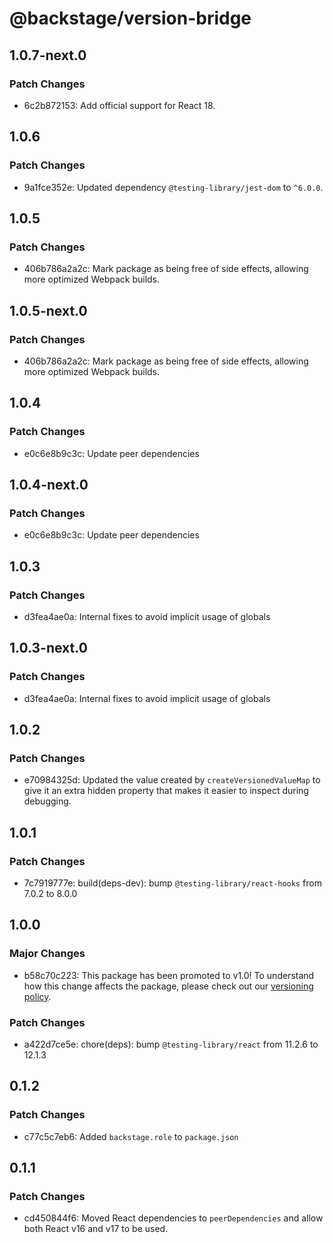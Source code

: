 # @backstage/version-bridge

## 1.0.7-next.0

### Patch Changes

- 6c2b872153: Add official support for React 18.

## 1.0.6

### Patch Changes

- 9a1fce352e: Updated dependency `@testing-library/jest-dom` to `^6.0.0`.

## 1.0.5

### Patch Changes

- 406b786a2a2c: Mark package as being free of side effects, allowing more optimized Webpack builds.

## 1.0.5-next.0

### Patch Changes

- 406b786a2a2c: Mark package as being free of side effects, allowing more optimized Webpack builds.

## 1.0.4

### Patch Changes

- e0c6e8b9c3c: Update peer dependencies

## 1.0.4-next.0

### Patch Changes

- e0c6e8b9c3c: Update peer dependencies

## 1.0.3

### Patch Changes

- d3fea4ae0a: Internal fixes to avoid implicit usage of globals

## 1.0.3-next.0

### Patch Changes

- d3fea4ae0a: Internal fixes to avoid implicit usage of globals

## 1.0.2

### Patch Changes

- e70984325d: Updated the value created by `createVersionedValueMap` to give it an extra hidden property that makes it easier to inspect during debugging.

## 1.0.1

### Patch Changes

- 7c7919777e: build(deps-dev): bump `@testing-library/react-hooks` from 7.0.2 to 8.0.0

## 1.0.0

### Major Changes

- b58c70c223: This package has been promoted to v1.0! To understand how this change affects the package, please check out our [versioning policy](https://backstage.io/docs/overview/versioning-policy).

### Patch Changes

- a422d7ce5e: chore(deps): bump `@testing-library/react` from 11.2.6 to 12.1.3

## 0.1.2

### Patch Changes

- c77c5c7eb6: Added `backstage.role` to `package.json`

## 0.1.1

### Patch Changes

- cd450844f6: Moved React dependencies to `peerDependencies` and allow both React v16 and v17 to be used.

